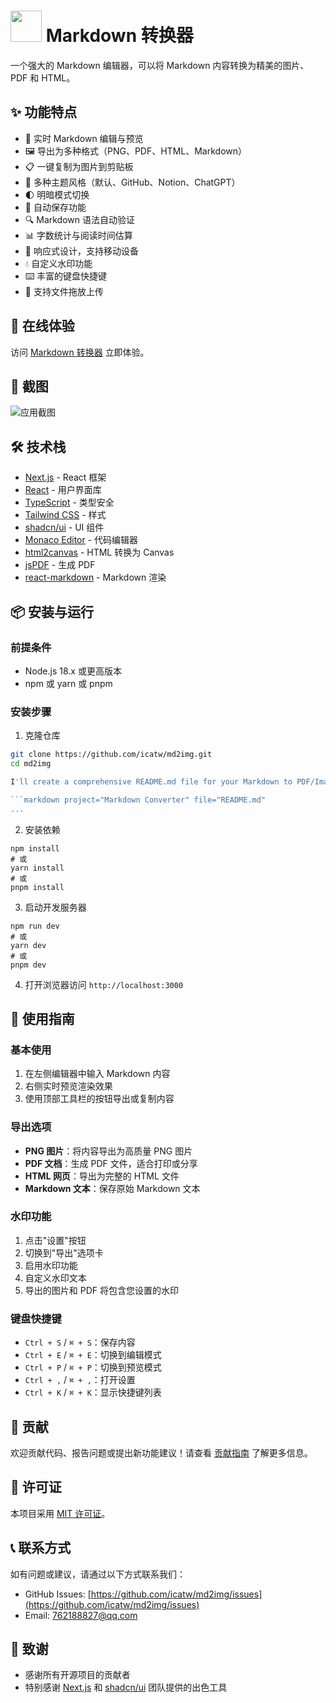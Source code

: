 # <img src="https://blog-icatwms.oss-cn-beijing.aliyuncs.com/logo.png" width="50"> Markdown 转换器




一个强大的 Markdown 编辑器，可以将 Markdown 内容转换为精美的图片、PDF 和 HTML。

## ✨ 功能特点

- 📝 实时 Markdown 编辑与预览
- 🖼️ 导出为多种格式（PNG、PDF、HTML、Markdown）
- 📋 一键复制为图片到剪贴板
- 🎨 多种主题风格（默认、GitHub、Notion、ChatGPT）
- 🌓 明暗模式切换
- 💾 自动保存功能
- 🔍 Markdown 语法自动验证
- 📊 字数统计与阅读时间估算
- 📱 响应式设计，支持移动设备
- 💧 自定义水印功能
- ⌨️ 丰富的键盘快捷键
- 📁 支持文件拖放上传

## 🚀 在线体验

访问 [Markdown 转换器]([https://v0-markdown-to-pdf-rho.vercel.app/](https://v0-markdown-to-pdf-rho.vercel.app/)) 立即体验。

## 📸 截图

![应用截图](https://hebbkx1anhila5yf.public.blob.vercel-storage.com/markdown-export%20%283%29-KdQ7KeG5gfy2UEJmsTFkUZnSQdKQ8N.png)

## 🛠️ 技术栈

- [Next.js](https://nextjs.org/) - React 框架
- [React](https://reactjs.org/) - 用户界面库
- [TypeScript](https://www.typescriptlang.org/) - 类型安全
- [Tailwind CSS](https://tailwindcss.com/) - 样式
- [shadcn/ui](https://ui.shadcn.com/) - UI 组件
- [Monaco Editor](https://microsoft.github.io/monaco-editor/) - 代码编辑器
- [html2canvas](https://html2canvas.hertzen.com/) - HTML 转换为 Canvas
- [jsPDF](https://github.com/parallax/jsPDF) - 生成 PDF
- [react-markdown](https://github.com/remarkjs/react-markdown) - Markdown 渲染

## 📦 安装与运行

### 前提条件

- Node.js 18.x 或更高版本
- npm 或 yarn 或 pnpm

### 安装步骤

1. 克隆仓库

```bash
git clone https://github.com/icatw/md2img.git
cd md2img

I'll create a comprehensive README.md file for your Markdown to PDF/Image converter project:

```markdown project="Markdown Converter" file="README.md"
...
```

2. 安装依赖


```shellscript
npm install
# 或
yarn install
# 或
pnpm install
```

3. 启动开发服务器


```shellscript
npm run dev
# 或
yarn dev
# 或
pnpm dev
```

4. 打开浏览器访问 `http://localhost:3000`


## 🔧 使用指南

### 基本使用

1. 在左侧编辑器中输入 Markdown 内容
2. 右侧实时预览渲染效果
3. 使用顶部工具栏的按钮导出或复制内容


### 导出选项

- **PNG 图片**：将内容导出为高质量 PNG 图片
- **PDF 文档**：生成 PDF 文件，适合打印或分享
- **HTML 网页**：导出为完整的 HTML 文件
- **Markdown 文本**：保存原始 Markdown 文本


### 水印功能

1. 点击"设置"按钮
2. 切换到"导出"选项卡
3. 启用水印功能
4. 自定义水印文本
5. 导出的图片和 PDF 将包含您设置的水印


### 键盘快捷键

- `Ctrl + S` / `⌘ + S`：保存内容
- `Ctrl + E` / `⌘ + E`：切换到编辑模式
- `Ctrl + P` / `⌘ + P`：切换到预览模式
- `Ctrl + ,` / `⌘ + ,`：打开设置
- `Ctrl + K` / `⌘ + K`：显示快捷键列表


## 🤝 贡献

欢迎贡献代码、报告问题或提出新功能建议！请查看 [贡献指南](CONTRIBUTING.md) 了解更多信息。

## 📄 许可证

本项目采用 [MIT 许可证](LICENSE)。

## 📞 联系方式

如有问题或建议，请通过以下方式联系我们：

- GitHub Issues: [https://github.com/icatw/md2img/issues](https://github.com/icatw/md2img/issues)
- Email: [762188827@qq.com](mailto:762188827@qq.com)


## 🙏 致谢

- 感谢所有开源项目的贡献者
- 特别感谢 [Next.js](https://nextjs.org/) 和 [shadcn/ui](https://ui.shadcn.com/) 团队提供的出色工具



```
